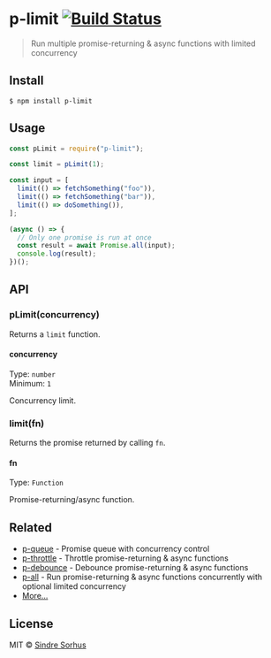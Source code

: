 # p-limit [![Build Status](https://travis-ci.org/sindresorhus/p-limit.svg?branch=master)](https://travis-ci.org/sindresorhus/p-limit)

> Run multiple promise-returning & async functions with limited concurrency

## Install

```
$ npm install p-limit
```

## Usage

```js
const pLimit = require("p-limit");

const limit = pLimit(1);

const input = [
  limit(() => fetchSomething("foo")),
  limit(() => fetchSomething("bar")),
  limit(() => doSomething()),
];

(async () => {
  // Only one promise is run at once
  const result = await Promise.all(input);
  console.log(result);
})();
```

## API

### pLimit(concurrency)

Returns a `limit` function.

#### concurrency

Type: `number`<br> Minimum: `1`

Concurrency limit.

### limit(fn)

Returns the promise returned by calling `fn`.

#### fn

Type: `Function`

Promise-returning/async function.

## Related

- [p-queue](https://github.com/sindresorhus/p-queue) - Promise queue with
  concurrency control
- [p-throttle](https://github.com/sindresorhus/p-throttle) - Throttle
  promise-returning & async functions
- [p-debounce](https://github.com/sindresorhus/p-debounce) - Debounce
  promise-returning & async functions
- [p-all](https://github.com/sindresorhus/p-all) - Run promise-returning & async
  functions concurrently with optional limited concurrency
- [More…](https://github.com/sindresorhus/promise-fun)

## License

MIT © [Sindre Sorhus](https://sindresorhus.com)
